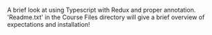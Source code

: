 A brief look at using Typescript with Redux and proper annotation.
'Readme.txt' in the Course Files directory will give a brief overview of expectations and installation!
